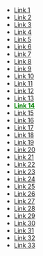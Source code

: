 <!DOCTYPE html>
<html>
<head>
	<title>Tag-Filter</title>
	<style>
.menu-container {
  max-width: 1600px;
  margin: 0 auto;
}

.menu {
  white-space: nowrap;
  overflow-x: auto;
}

@media screen and (min-width: 768px) {
  .menu {
    scrollbar-width: thin; /* Width of the scrollbar */
    scrollbar-color: #ccc #f7f7f7; /* Color of the scrollbar */
  }

  .menu::-webkit-scrollbar {
    width: 8px; /* Width of the scrollbar */
    height: 8px;
  }

  .menu::-webkit-scrollbar-track {
    background-color: #f7f7f7; /* Background color of the scrollbar track */
  }

  .menu::-webkit-scrollbar-thumb {
    background-color: #ccc; /* Color of the scrollbar thumb */
    border-radius: 4px; /* Border radius of the scrollbar thumb */
  }

  .menu::-webkit-scrollbar-thumb:hover {
    background-color: #999; /* Color of the scrollbar thumb on hover */
  }
}
.menu .active a {
  color: green;
  font-weight: bold;
}

ul {
  list-style: none;
  padding: 0;
  margin: 0;
}

li {
  display: inline-block;
}

a {
  display: block;
  padding: 15px;
  text-decoration: none;
  color: #000;
  background-color: #f7f7f7;
  border-top-left-radius: 20px;
  border-top-right-radius: 20px;
  border-bottom-left-radius: 20px;
  border-bottom-right-radius: 20px;
}

a:hover {
  color: #fff; /* Change text color on hover */
  background-color: #f00; /* Change background color on hover */
}

li:first-child a {
  border-top-left-radius: 20px;
  border-bottom-left-radius: 20px;
}

li:last-child a {
  border-top-right-radius: 20px;
  border-bottom-right-radius: 20px;
}

li.active a {
  color: #f00;
}

li.active a:hover {
  color: #fff; /* Change text color on hover for active link */
  background-color: red; /* Change background color on hover for active link */
}

/* Hide the scrollbar on mobile screens */
@media screen and (max-width: 767px) {
  .menu::-webkit-scrollbar {
    display: none;
  }
}


</style>	
	
</head>
<body>

<div class="menu-container">
    <div class="menu">
      <ul>
              <li><a href="#">Link 1</a></li>
              <li><a href="#">Link 2</a></li>
              <li><a href="#">Link 3</a></li>
              <li><a href="#">Link 4</a></li>
              <li><a href="#">Link 5</a></li>
              <li><a href="#">Link 6</a></li>
              <li><a href="#">Link 7</a></li>
              <li><a href="#">Link 8</a></li>
              <li><a href="#">Link 9</a></li>
              <li><a href="#">Link 10</a></li>
              <li><a href="#">Link 11</a></li>
              <li><a href="#">Link 12</a></li>
              <li><a href="#">Link 13</a></li>
              <li class="active"><a href="#">Link 14</a></li>
              <li><a href="#">Link 15</a></li>
              <li><a href="#">Link 16</a></li>
              <li><a href="#">Link 17</a></li>
              <li><a href="#">Link 18</a></li>
              <li><a href="#">Link 19</a></li>
              <li><a href="#">Link 20</a></li>
              <li><a href="#">Link 21</a></li>
              <li><a href="#">Link 22</a></li>
              <li><a href="#">Link 23</a></li>
              <li><a href="#">Link 24</a></li>
              <li><a href="#">Link 25</a></li>
              <li><a href="#">Link 26</a></li>
              <li><a href="#">Link 27</a></li>
              <li><a href="#">Link 28</a></li>
              <li><a href="#">Link 29</a></li>
              <li><a href="#">Link 30</a></li>
              <li><a href="#">Link 31</a></li>
              <li><a href="#">Link 32</a></li>
              <li><a href="#">Link 33</a></li>
      </ul>
    </div>
  </div>
	<script>document.addEventListener('DOMContentLoaded', () => {
  let activeLink = document.querySelector('.active');
  let menu = document.querySelector('.menu');
  let activeLinkIndex = Array.from(menu.children).indexOf(activeLink);

  // Scroll the menu element to the left of the active link's position
  menu.scrollTo({
    left: activeLink.offsetLeft - menu.offsetWidth / 2 + activeLink.offsetWidth / 2,
    behavior: 'smooth'
  });
});


document.addEventListener('DOMContentLoaded', function() {
  let menu = document.querySelector('.menu');

  // Hide the scrollbar on mobile screens
  if (window.innerWidth <= 767) {
    menu.style.scrollbarWidth = 'none';  /* Firefox */
    menu.style.msOverflowStyle = 'none';  /* IE and Edge */
  }
});
</script>
</body>
</html>
